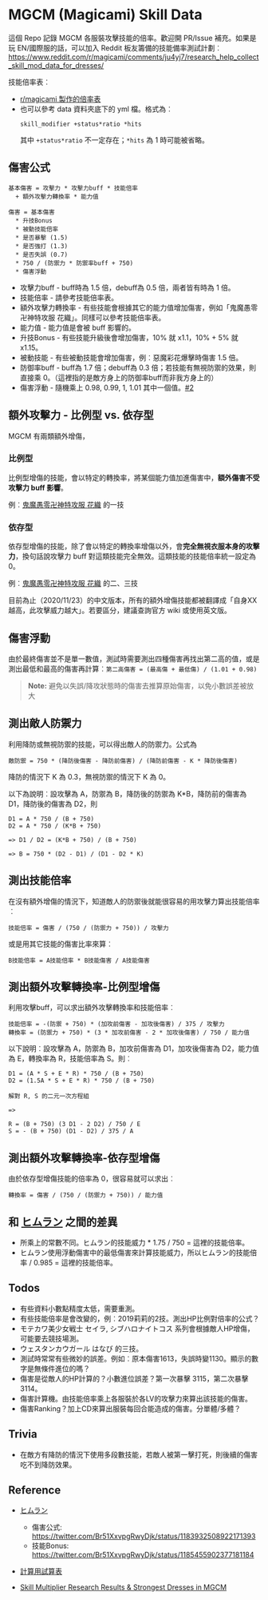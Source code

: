 MGCM (Magicami) Skill Data
==========================

這個 Repo 記錄 MGCM 各服裝攻擊技能的倍率。歡迎開 PR/Issue 補充。如果是玩 EN/國際服的話，可以加入 Reddit 板友籌備的技能備率測試計劃︰
https://www.reddit.com/r/magicami/comments/ju4yj7/research_help_collect_skill_mod_data_for_dresses/

技能倍率表︰

* [r/magicami 製作的倍率表](https://docs.google.com/spreadsheets/d/1N80A2Uz0lQe8COz3e_xWOePh0_RIMq0hYxkgsMv0CWI/edit#gid=1428786078)
* 也可以參考 data 資料夾底下的 yml 檔。格式為︰
  ```
  skill_modifier +status*ratio *hits
  ```
  其中 `+status*ratio` 不一定存在；`*hits` 為 1 時可能被省略。

傷害公式
--------

```
基本傷害 = 攻擊力 * 攻擊力buff * 技能倍率
  + 額外攻擊力轉換率 * 能力值

傷害 = 基本傷害
  * 升技Bonus
  * 被動技能倍率
  * 是否暴擊 (1.5)
  * 是否強打 (1.3)
  * 是否失誤 (0.7)
  * 750 / (防禦力 * 防禦率buff + 750)
  * 傷害浮動
```

* 攻擊力buff - buff時為 1.5 倍，debuff為 0.5 倍，兩者皆有時為 1 倍。
* 技能倍率 - 請參考技能倍率表。
* 額外攻擊力轉換率 - 有些技能會根據其它的能力值增加傷害，例如「鬼魔愚零卍神特攻服 花織」。同樣可以參考技能倍率表。
* 能力值 - 能力值是會被 buff 影響的。
* 升技Bonus - 有些技能升級後會增加傷害，10% 就 x1.1，10% + 5% 就 x1.15。
* 被動技能 - 有些被動技能會增加傷害，例︰惡魔彩花爆擊時傷害 1.5 倍。
* 防御率buff - buff為 1.7 倍；debuff為 0.3 倍；若技能有無視防禦的效果，則直接乘 0。（這裡指的是敵方身上的防御率buff而非我方身上的）
* 傷害浮動 - 隨機乘上 0.98, 0.99, 1, 1.01 其中一個值。[#2](https://github.com/eight04/mgcm-skill-data/issues/2)

額外攻擊力 - 比例型 vs. 依存型
------------------------------

MGCM 有兩類額外增傷，

### 比例型

比例型增傷的技能，會以特定的轉換率，將某個能力值加進傷害中，**額外傷害不受攻擊力 buff 影響**。

例︰[鬼魔愚零卍神特攻服 花織](https://appmedia.jp/magicami/4073230) 的一技

### 依存型

依存型增傷的技能，除了會以特定的轉換率增傷以外，會**完全無視衣服本身的攻擊力**，換句話說攻擊力 buff 對這類技能完全無效。這類技能的技能倍率統一設定為 0。

例︰[鬼魔愚零卍神特攻服 花織](https://appmedia.jp/magicami/4073230) 的二、三技

目前為止（2020/11/23）的中文版本，所有的額外增傷技能都被翻譯成「自身XX越高，此攻擊威力越大」。若要區分，建議查詢官方 wiki 或使用英文版。

傷害浮動
--------

由於最終傷害並不是單一數值，測試時需要測出四種傷害再找出第二高的值，或是測出最低和最高的傷害再計算︰`第二高傷害 = (最高傷 + 最低傷) / (1.01 + 0.98)`

> **Note:** 避免以失誤/降攻狀態時的傷害去推算原始傷害，以免小數誤差被放大

測出敵人防禦力
--------------

利用降防或無視防禦的技能，可以得出敵人的防禦力。公式為

```
敵防禦 = 750 * (降防後傷害 - 降防前傷害) / (降防前傷害 - K * 降防後傷害)
```

降防的情況下 K 為 0.3，無視防禦的情況下 K 為 0。

以下為說明︰設攻擊為 A，防禦為 B，降防後的防禦為 K*B，降防前的傷害為 D1，降防後的傷害為 D2，則

```
D1 = A * 750 / (B + 750)
D2 = A * 750 / (K*B + 750)

=> D1 / D2 = (K*B + 750) / (B + 750)

=> B = 750 * (D2 - D1) / (D1 - D2 * K)
```

測出技能倍率
------------

在沒有額外增傷的情況下，知道敵人的防禦後就能很容易的用攻擊力算出技能倍率︰

```
技能倍率 = 傷害 / (750 / (防禦力 + 750)) / 攻擊力
```

或是用其它技能的傷害比率來算︰

```
B技能倍率 = A技能倍率 * B技能傷害 / A技能傷害
```

測出額外攻擊轉換率-比例型增傷
-----------------------------

利用攻擊buff，可以求出額外攻擊轉換率和技能倍率︰

```
技能倍率 = -(防禦 + 750) * (加攻前傷害 - 加攻後傷害) / 375 / 攻擊力
轉換率 = (防禦力 + 750) * (3 * 加攻前傷害 - 2 * 加攻後傷害) / 750 / 能力值
```

以下說明︰設攻擊為 A，防禦為 B，加攻前傷害為 D1，加攻後傷害為 D2，能力值為 E，轉換率為 R，技能倍率為 S。則︰

```
D1 = (A * S + E * R) * 750 / (B + 750)
D2 = (1.5A * S + E * R) * 750 / (B + 750)

解對 R, S 的二元一次方程組

=>

R = (B + 750) (3 D1 - 2 D2) / 750 / E
S = - (B + 750) (D1 - D2) / 375 / A
```

測出額外攻擊轉換率-依存型增傷
-----------------------------

由於依存型增傷技能的倍率為 0，很容易就可以求出︰

```
轉換率 = 傷害 / (750 / (防禦力 + 750)) / 能力值
```

和 [ヒムラン](https://twitter.com/Br51XxvpgRwyDjk) 之間的差異
-------------------------------------------------------------

* 所乘上的常數不同。ヒムラン的技能威力 * 1.75 / 750 = 這裡的技能倍率。
* ヒムラン使用浮動傷害中的最低傷害來計算技能威力，所以ヒムラン的技能倍率 / 0.985 = 這裡的技能倍率。

Todos
-----

* 有些資料小數點精度太低，需要重測。
* 有些技能倍率是會改變的，例︰2019莉莉的2技。測出HP比例對倍率的公式？
* モテカワ美少女戦士 セイラ, シブハロナイトコス 系列會根據敵人HP增傷，可能要去競技場測。
* ウェスタンカウガール はなび 的三技。
* 測試時常常有些微妙的誤差。例如︰原本傷害1613，失誤時變1130。顯示的數字是無條件進位的嗎？
* 傷害是從敵人的HP計算的？小數進位誤差？第一次暴擊 3115，第二次暴擊 3114。
* 傷害計算機。由技能倍率乘上各服裝於各LV的攻擊力來算出該技能的傷害。
* 傷害Ranking？加上CD來算出服裝每回合能造成的傷害。分單體/多體？

Trivia
------

* 在敵方有降防的情況下使用多段數技能，若敵人被第一擊打死，則後續的傷害吃不到降防效果。

Reference
----------

* [ヒムラン](https://twitter.com/Br51XxvpgRwyDjk)

  - 傷害公式: https://twitter.com/Br51XxvpgRwyDjk/status/1183932508922171393
  - 技能Bonus: https://twitter.com/Br51XxvpgRwyDjk/status/1185455902377181184

* [計算用試算表](https://docs.google.com/spreadsheets/d/14Hp_SpN5iVYI3hPgo01_UWr8geUb5Ymx7ME2KLLKkZ8/edit?usp=sharing)

* [Skill Multiplier Research Results & Strongest Dresses in MGCM](https://www.reddit.com/r/magicami/comments/jxerjq/skill_multiplier_research_results_strongest/)
